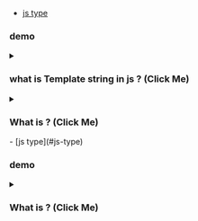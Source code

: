 - [js type](#js-type)

### demo

<details>
<summary>
  <h3>what is Template string in js ? (Click Me)</h3>
</summary>
<br >

- Template strings, also known as template literals, are a feature in JavaScript that allows for more expressive and flexible string formatting. Template strings are enclosed in backticks (``) instead of single quotes or double quotes.

- One of the key features of template strings is the ability to embed expressions directly into the string, using the ${expression} syntax. This allows for more dynamic string formatting, where the value of the expression is automatically converted to a string and inserted into the string.

```js
const name = "Rakib";
const age = 25;
const message = `Hello, my name is ${name} and I am ${age} years old.`;
```

</details>

<details>
<summary>
  <h3>What is ? (Click Me)</h3>
</summary>
<br >

```js

```

</details>
- [js type](#js-type)

### demo

<details>
<summary>
  <h3>What is ? (Click Me)</h3>
</summary>
<br >

```js

```

</details>
